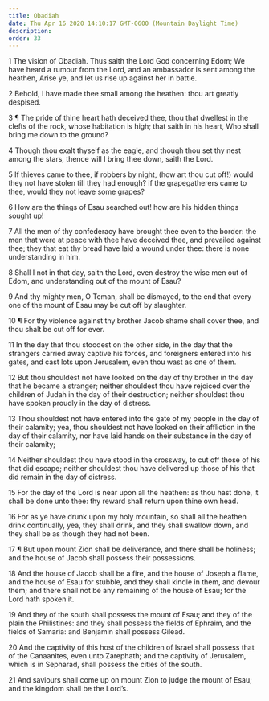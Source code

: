 ```yaml
---
title: Obadiah
date: Thu Apr 16 2020 14:10:17 GMT-0600 (Mountain Daylight Time)
description: 
order: 33
---
```


<p>
  1 The vision of Obadiah. Thus saith the Lord God concerning Edom; We have
  heard a rumour from the Lord, and an ambassador is sent among the heathen,
  Arise ye, and let us rise up against her in battle.
</p>
<p>
  2 Behold, I have made thee small among the heathen: thou art greatly despised.
</p>
<p>
  3 &#xB6; The pride of thine heart hath deceived thee, thou that dwellest in
  the clefts of the rock, whose habitation is high; that saith in his heart, Who
  shall bring me down to the ground?
</p>
<p>
  4 Though thou exalt thyself as the eagle, and though thou set thy nest among
  the stars, thence will I bring thee down, saith the Lord.
</p>
<p>
  5 If thieves came to thee, if robbers by night, (how art thou cut off!) would
  they not have stolen till they had enough? if the grapegatherers came to thee,
  would they not leave some grapes?
</p>
<p>
  6 How are the things of Esau searched out! how are his hidden things sought
  up!
</p>
<p>
  7 All the men of thy confederacy have brought thee even to the border: the men
  that were at peace with thee have deceived thee, and prevailed against thee;
  they that eat thy bread have laid a wound under thee: there is none
  understanding in him.
</p>
<p>
  8 Shall I not in that day, saith the Lord, even destroy the wise men out of
  Edom, and understanding out of the mount of Esau?
</p>
<p>
  9 And thy mighty men, O Teman, shall be dismayed, to the end that every one of
  the mount of Esau may be cut off by slaughter.
</p>
<p>
  10 &#xB6; For thy violence against thy brother Jacob shame shall cover thee,
  and thou shalt be cut off for ever.
</p>
<p>
  11 In the day that thou stoodest on the other side, in the day that the
  strangers carried away captive his forces, and foreigners entered into his
  gates, and cast lots upon Jerusalem, even thou wast as one of them.
</p>
<p>
  12 But thou shouldest not have looked on the day of thy brother in the day
  that he became a stranger; neither shouldest thou have rejoiced over the
  children of Judah in the day of their destruction; neither shouldest thou have
  spoken proudly in the day of distress.
</p>
<p>
  13 Thou shouldest not have entered into the gate of my people in the day of
  their calamity; yea, thou shouldest not have looked on their affliction in the
  day of their calamity, nor have laid hands on their substance in the day of
  their calamity;
</p>
<p>
  14 Neither shouldest thou have stood in the crossway, to cut off those of his
  that did escape; neither shouldest thou have delivered up those of his that
  did remain in the day of distress.
</p>
<p>
  15 For the day of the Lord is near upon all the heathen: as thou hast done, it
  shall be done unto thee: thy reward shall return upon thine own head.
</p>
<p>
  16 For as ye have drunk upon my holy mountain, so shall all the heathen drink
  continually, yea, they shall drink, and they shall swallow down, and they
  shall be as though they had not been.
</p>
<p>
  17 &#xB6; But upon mount Zion shall be deliverance, and there shall be
  holiness; and the house of Jacob shall possess their possessions.
</p>
<p>
  18 And the house of Jacob shall be a fire, and the house of Joseph a flame,
  and the house of Esau for stubble, and they shall kindle in them, and devour
  them; and there shall not be any remaining of the house of Esau; for the Lord
  hath spoken it.
</p>
<p>
  19 And they of the south shall possess the mount of Esau; and they of the
  plain the Philistines: and they shall possess the fields of Ephraim, and the
  fields of Samaria: and Benjamin shall possess Gilead.
</p>
<p>
  20 And the captivity of this host of the children of Israel shall possess that
  of the Canaanites, even unto Zarephath; and the captivity of Jerusalem, which
  is in Sepharad, shall possess the cities of the south.
</p>
<p>
  21 And saviours shall come up on mount Zion to judge the mount of Esau; and
  the kingdom shall be the Lord&#x2019;s.
</p>
